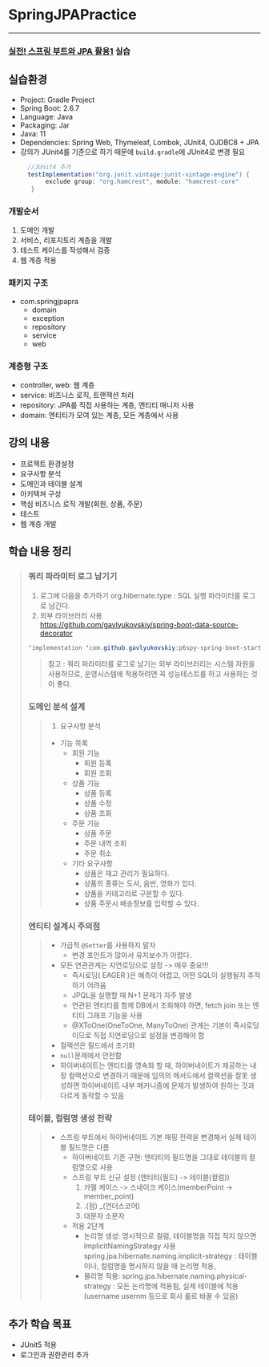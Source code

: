 # SpringJPAPractice

--------------------------------
### [실전! 스프링 부트와 JPA 활용1](https://www.inflearn.com/course/%EC%8A%A4%ED%94%84%EB%A7%81%EB%B6%80%ED%8A%B8-JPA-%ED%99%9C%EC%9A%A9-1/dashboard) 실습 <br>

## 실습환경<br>

- Project: Gradle Project
- Spring Boot: 2.6.7
- Language: Java
- Packaging: Jar
- Java: 11
- Dependencies: Spring Web, Thymeleaf, Lombok, JUnit4, OJDBC8 + JPA
- 강의가 JUnit4를 기준으로 하기 때문에 `build.gradle`에 JUnit4로 변경 필요
  ```java
    //JUnit4 추가 
    testImplementation("org.junit.vintage:junit-vintage-engine") {
         exclude group: "org.hamcrest", module: "hamcrest-core"
     }

### 개발순서<br>
1. 도메인 개발
2. 서비스, 리포지토리 계층을 개발
3. 테스트 케이스를 작성해서 검증
4. 웹 계층 적용

### 패키지 구조
- com.springjpapra
  - domain
  - exception
  - repository
  - service
  - web

### 계층형 구조
- controller, web: 웹 계층
- service: 비즈니스 로직, 트랜잭션 처리
- repository: JPA를 직접 사용하는 계층, 엔티티 매니저 사용
- domain: 엔티티가 모여 있는 계층, 모든 계층에서 사용

## 강의 내용<br>
- 프로젝트 환경설정
- 요구사항 분석
- 도메인과 테이블 설계
- 아키텍쳐 구성
- 핵심 비즈니스 로직 개발(회원, 상품, 주문)
- 테스트
- 웹 계층 개발


## 학습 내용 정리<br>
> ### 쿼리 파라미터 로그 남기기
> 1. 로그에 다음을 추가하기 org.hibernate.type : SQL 실행 파라미터를 로그로 남긴다.
> 2. 외부 라이브러리 사용</br>
     https://github.com/gavlyukovskiy/spring-boot-data-source-decorator
> ```java 
> 'implementation 'com.github.gavlyukovskiy:p6spy-spring-boot-starter:1.5.6' 
> ```
>> 참고 : 쿼리 파라미터를 로그로 남기는 외부 라이브러리는 시스템 자원을 사용하므로, 운영시스템에 적용하려면 꼭 성능테스트를 하고 사용하는 것이 좋다.
> ### 도메인 분석 설계
>> 1. 요구사항 분석
>>  - 기능 목록
>>    - 회원 기능
>>      - 회원 등록
>>      - 회원 조회
>>    - 상품 기능
>>      - 상품 등록
>>      - 상품 수정
>>      - 상품 조회
>>    - 주문 기능
>>      - 상품 주문
>>      - 주문 내역 조회
>>      - 주문 취소
>>    - 기타 요구사항
>>      - 상품은 재고 관리가 필요하다.
>>      - 상품의 종류는 도서, 음반, 영화가 있다.
>>      - 상품을 카테고리로 구분할 수 있다.
>>      - 상품 주문시 배송정보를 입력할 수 있다.
>
> ### 엔티티 설계시 주의점
>> - 가급적 `@Setter`를 사용하지 말자
>>   - 변경 포인트가 많아서 유지보수가 어렵다.
>> - 모든 연관관계는 지연로딩으로 설정 -> 매우 중요!!!
>>   - 즉시로딩( EAGER )은 예측이 어렵고, 어떤 SQL이 실행될지 추적하기 어려움
>>   - JPQL을 실행할 때 N+1 문제가 자주 발생  
>>   - 연관된 엔티티를 함께 DB에서 조회해야 하면, fetch join 또는 엔티티 그래프 기능을 사용 
>>   - @XToOne(OneToOne, ManyToOne) 관계는 기본이 즉시로딩이므로 직접 지연로딩으로 설정을 변경해야 함
>> - 컬렉션은 필드에서 초기화
>> - `null`문제에서 안전함
>> - 하이버네이트는 엔티티를 영속화 할 때, 하이버네이트가 제공하는 내장 컬랙션으로 변경하기 때문에 임의의 메서드에서 컬랙션을 잘못 생성하면
하이버네이트 내부 메커니즘에 문제가 발생하여 원하는 것과 다르게 동작할 수 있음
>
> ### 테이블, 컬럼명 생성 전략
>> - 스프링 부트에서 하이버네이트 기본 매핑 전략을 변경해서 실제 테이블 필드명은 다름
>>   - 하이버네이트 기존 구현: 엔티티의 필드명을 그대로 테이블의 컬럼명으로 사용
>>   - 스프링 부트 신규 설정 (엔티티(필드) -> 테이블(컬럼))
>>     1. 카멜 케이스 -> 스네이크 케이스(memberPoint -> member_point) 
>>     2. .(점) _(언더스코어)
>>     3. 대문자 소문자
>>   - 적용 2단계
>>     - 논리명 생성: 명시적으로 컬럼, 테이블명을 직접 적지 않으면 ImplicitNamingStrategy 사용
         spring.jpa.hibernate.naming.implicit-strategy : 테이블이나, 컬럼명을 명시하지 않을 때 논리명
         적용, 
>>     - 물리명 적용: spring.jpa.hibernate.naming.physical-strategy : 모든 논리명에 적용됨, 실제 테이블에 적용 
         (username usernm 등으로 회사 룰로 바꿀 수 있음)
## 추가 학습 목표<br>
- JUnit5 적용
- 로그인과 권한관리 추가